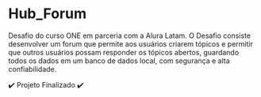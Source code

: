 # Hub_Forum

Desafio do curso ONE em parceria com a Alura Latam. O Desafio consiste desenvolver um forum que permite aos usuários criarem tópicos e permitir que outros usuários possam responder os tópicos abertos, guardando todos os dados em um banco de dados local, com segurança e alta confiabilidade.

:heavy_check_mark: Projeto Finalizado :heavy_check_mark:
